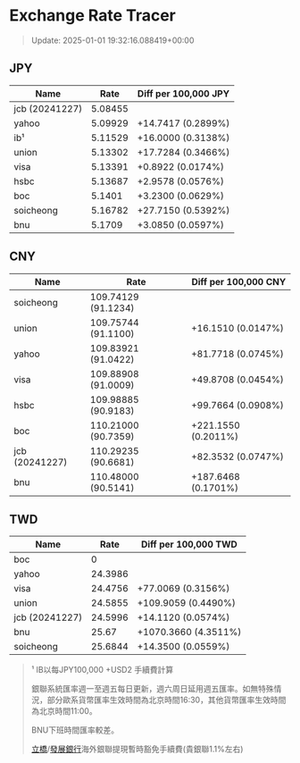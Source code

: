 # Exchange Rate Tracer

> Update: 2025-01-01 19:32:16.088419+00:00

## JPY

| Name           |    Rate | Diff per 100,000 JPY   |
|----------------|---------|------------------------|
| jcb (20241227) | 5.08455 |                        |
| yahoo          | 5.09929 | +14.7417 (0.2899%)     |
| ib¹            | 5.11529 | +16.0000 (0.3138%)     |
| union          | 5.13302 | +17.7284 (0.3466%)     |
| visa           | 5.13391 | +0.8922 (0.0174%)      |
| hsbc           | 5.13687 | +2.9578 (0.0576%)      |
| boc            | 5.1401  | +3.2300 (0.0629%)      |
| soicheong      | 5.16782 | +27.7150 (0.5392%)     |
| bnu            | 5.1709  | +3.0850 (0.0597%)      |

## CNY

| Name           | Rate                | Diff per 100,000 CNY   |
|----------------|---------------------|------------------------|
| soicheong      | 109.74129	(91.1234) |                        |
| union          | 109.75744	(91.1100) | +16.1510 (0.0147%)     |
| yahoo          | 109.83921	(91.0422) | +81.7718 (0.0745%)     |
| visa           | 109.88908	(91.0009) | +49.8708 (0.0454%)     |
| hsbc           | 109.98885	(90.9183) | +99.7664 (0.0908%)     |
| boc            | 110.21000	(90.7359) | +221.1550 (0.2011%)    |
| jcb (20241227) | 110.29235	(90.6681) | +82.3532 (0.0747%)     |
| bnu            | 110.48000	(90.5141) | +187.6468 (0.1701%)    |

## TWD

| Name           |    Rate | Diff per 100,000 TWD   |
|----------------|---------|------------------------|
| boc            |  0      |                        |
| yahoo          | 24.3986 |                        |
| visa           | 24.4756 | +77.0069 (0.3156%)     |
| union          | 24.5855 | +109.9059 (0.4490%)    |
| jcb (20241227) | 24.5996 | +14.1120 (0.0574%)     |
| bnu            | 25.67   | +1070.3660 (4.3511%)   |
| soicheong      | 25.6844 | +14.3500 (0.0559%)     |


> ¹ IB以每JPY100,000 +USD2 手續費計算
>
> 銀聯系統匯率週一至週五每日更新，週六周日延用週五匯率。如無特殊情況，部分歐系貨幣匯率生效時間為北京時間16:30，其他貨幣匯率生效時間為北京時間11:00。
>
> BNU下班時間匯率較差。
>
> [立橋](https://www.wlbank.com.mo/uploads/ueditor/file/20181211/1544536513900230.pdf)/[發展銀行](https://www.mdb.com.mo/Service_Charges_20230728.pdf)海外銀聯提現暫時豁免手續費(貴銀聯1.1%左右)

